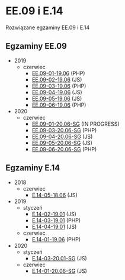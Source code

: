 # EE.09 i E.14
Rozwiązane egzaminy EE.09 i E.14

## Egzaminy EE.09
* 2019
	* czerwiec
		* [EE.09-01-19.06](egzaminy/ee.09/2019/czerwiec/EE.09-01-19.06/) (PHP)
		* [EE.09-02-19.06](egzaminy/ee.09/2019/czerwiec/EE.09-02-19.06/) (JS)
		* [EE.09-03-19.06](egzaminy/ee.09/2019/czerwiec/EE.09-03-19.06/) (PHP)
		* [EE.09-04-19.06](egzaminy/ee.09/2019/czerwiec/EE.09-04-19.06/) (JS)
		* [EE.09-05-19.06](egzaminy/ee.09/2019/czerwiec/EE.09-05-19.06/) (JS)
		* [EE.09-06-19.06](egzaminy/ee.09/2019/czerwiec/EE.09-06-19.06/) (PHP)
* 2020
	* czerwiec
		* [EE.09-01-20.06-SG](egzaminy/ee.09/2020/czerwiec/EE.09-01-20.06-SG/) (IN PROGRESS)
		* [EE.09-03-20.06-SG](egzaminy/ee.09/2020/czerwiec/EE.09-03-20.06-SG/) (PHP)
		* [EE.09-04-20.06-SG](egzaminy/ee.09/2020/czerwiec/EE.09-04-20.06-SG/) (JS)
		* [EE.09-05-20.06-SG](egzaminy/ee.09/2020/czerwiec/EE.09-05-20.06-SG/) (JS)
		* [EE.09-06-20.06-SG](egzaminy/ee.09/2020/czerwiec/EE.09-06-20.06-SG/) (PHP)


## Egzaminy E.14
* 2018
	* czerwiec
		* [E.14-05-18.06](egzaminy/e.14/2018/czerwiec/E.14-05-18.06/) (JS)
* 2019
	* styczeń
		* [E.14-02-19.01](egzaminy/e.14/2019/styczeń/E.14-02-19.01/) (JS)
		* [E.14-03-19.01](egzaminy/e.14/2019/styczeń/E.14-03-19.01/) (PHP)
		* [E.14-04-19.01](egzaminy/e.14/2019/styczeń/E.14-04-19.01/) (JS)
	* czerwiec
		* [E.14-01-19.06](egzaminy/e.14/2019/czerwiec/E.14-01-19.06/) (PHP)
* 2020
	* styczeń
		* [E.14-03-20.01-SG](egzaminy/e.14/2020/styczeń/E.14-03-20.01-SG/) (JS)
	* czerwiec
		* [E.14-01-20.06-SG](egzaminy/e.14/2020/czerwiec/E.14-01-20.06-SG/) (JS)